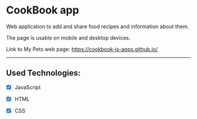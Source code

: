# CookBook app

Web application to add and share food recipes and information about them.

The page is usable on mobile and desktop devices.

Link to My Pets web page: https://cookbook-js-apps.github.io/

---

## Used Technologies:

-   [x] JavaScript 

-   [x] HTML

-   [x] CSS

